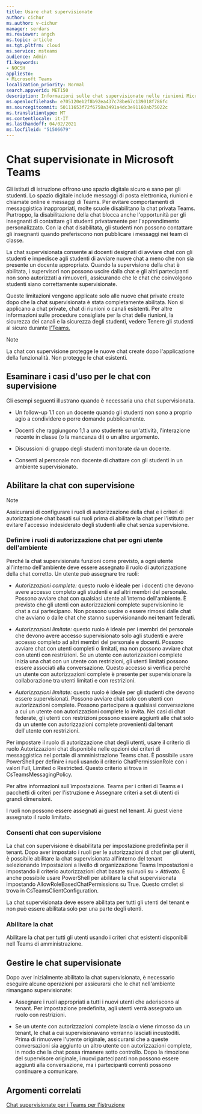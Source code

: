 ```yaml
---
title: Usare chat supervisionate
author: cichur
ms.author: v-cichur
manager: serdars
ms.reviewer: angch
ms.topic: article
ms.tgt.pltfrm: cloud
ms.service: msteams
audience: Admin
f1.keywords:
- NOCSH
appliesto:
- Microsoft Teams
localization_priority: Normal
search.appverid: MET150
description: Informazioni sulle chat supervisionate nelle riunioni Microsoft Teams riunioni.
ms.openlocfilehash: e705120eb2f8b92ea437c78be67c139018f786fc
ms.sourcegitcommit: 50111653f72f6758a3491a4dc3e91160ab75022c
ms.translationtype: MT
ms.contentlocale: it-IT
ms.lasthandoff: 04/02/2021
ms.locfileid: "51506679"
---
```

# <a name="supervised-chats-in-microsoft-teams"></a>Chat supervisionate in Microsoft Teams

Gli istituti di istruzione offrono uno spazio digitale sicuro e sano per gli studenti. Lo spazio digitale include messaggi di posta elettronica, riunioni e chiamate online e messaggi di Teams. Per evitare comportamenti di messaggistica inappropriati, molte scuole disabilitano la chat privata Teams. Purtroppo, la disabilitazione della chat blocca anche l'opportunità per gli insegnanti di contattare gli studenti privatamente per l'apprendimento personalizzato. Con la chat disabilitata, gli studenti non possono contattare gli insegnanti quando preferiscono non pubblicare i messaggi nei team di classe.

La chat supervisionata consente ai docenti designati di avviare chat con gli studenti e impedisce agli studenti di avviare nuove chat a meno che non sia presente un docente appropriato. Quando la supervisione della chat è abilitata, i supervisori non possono uscire dalla chat e gli altri partecipanti non sono autorizzati a rimuoverli, assicurando che le chat che coinvolgono studenti siano correttamente supervisionate.

Queste limitazioni vengono applicate solo alle nuove chat private create dopo che la chat supervisionata è stata completamente abilitata. Non si applicano a chat private, chat di riunioni o canali esistenti. Per altre informazioni sulle procedure consigliate per la chat delle riunioni, la sicurezza dei canali e la sicurezza degli studenti, vedere Tenere gli studenti al sicuro durante [l'Teams.](https://support.microsoft.com/topic/keeping-students-safe-while-using-teams-for-distance-learning-f00fa399-0473-4d31-ab72-644c137e11c8?ui=en-us&rs=en-us&ad=us#ID0EBBAAA=For_educators&ID0EDD=For_educators)

> [!Note]
> La chat con supervisione protegge le nuove chat create dopo l'applicazione della funzionalità.  Non protegge le chat esistenti.

## <a name="review-use-cases-for-supervised-chats"></a>Esaminare i casi d'uso per le chat con supervisione

Gli esempi seguenti illustrano quando è necessaria una chat supervisionata.

- Un follow-up 1.1 con un docente quando gli studenti non sono a proprio agio a condividere o porre domande pubblicamente.

- Docenti che raggiungono 1,1 a uno studente su un'attività, l'interazione recente in classe (o la mancanza di) o un altro argomento.

- Discussioni di gruppo degli studenti monitorate da un docente.

- Consenti al personale non docente di chattare con gli studenti in un ambiente supervisionato.

## <a name="enable-supervised-chat"></a>Abilitare la chat con supervisione

> [!Note]
> Assicurarsi di configurare i ruoli di autorizzazione della chat e i criteri di autorizzazione chat basati sui ruoli prima di abilitare la chat per l'istituto per evitare l'accesso indesiderato degli studenti alle chat senza supervisione.

### <a name="define-chat-permission-roles-for-each-user-in-your-environment"></a>Definire i ruoli di autorizzazione chat per ogni utente dell'ambiente

Perché la chat supervisionata funzioni come previsto, a ogni utente all'interno dell'ambiente deve essere assegnato il ruolo di autorizzazione della chat corretto. Un utente può assegnare tre ruoli:

- *Autorizzazioni complete:* questo ruolo è ideale per i docenti che devono avere accesso completo agli studenti e ad altri membri del personale. Possono avviare chat con qualsiasi utente all'interno dell'ambiente. È previsto che gli utenti con autorizzazioni complete supervisionino le chat a cui partecipano. Non possono uscire o essere rimossi dalle chat che avviano o dalle chat che stanno supervisionando nei tenant federati.

- *Autorizzazioni limitate:* questo ruolo è ideale per i membri del personale che devono avere accesso supervisionato solo agli studenti e avere accesso completo ad altri membri del personale e docenti. Possono avviare chat con utenti completi o limitati, ma non possono avviare chat con utenti con restrizioni. Se un utente con autorizzazioni complete inizia una chat con un utente con restrizioni, gli utenti limitati possono essere associati alla conversazione. Questo accesso si verifica perché un utente con autorizzazioni complete è presente per supervisionare la collaborazione tra utenti limitati e con restrizioni.

- *Autorizzazioni limitate:* questo ruolo è ideale per gli studenti che devono essere supervisionati. Possono avviare chat solo con utenti con autorizzazioni complete. Possono partecipare a qualsiasi conversazione a cui un utente con autorizzazioni complete lo invita. Nei casi di chat federate, gli utenti con restrizioni possono essere aggiunti alle chat solo da un utente con autorizzazioni complete provenienti dal tenant dell'utente con restrizioni.

Per impostare il ruolo di autorizzazione   chat degli utenti, usare il criterio di ruolo Autorizzazioni chat disponibile nelle opzioni dei criteri di messaggistica nel portale di amministrazione Teams chat. È possibile usare PowerShell per definire i ruoli usando il criterio ChatPermissionRole con i valori Full, Limited o Restricted. Questo criterio si trova in CsTeamsMessagingPolicy.

Per altre informazioni sull'impostazione. Teams per i criteri di Teams e i pacchetti di criteri per l'istruzione e Assegnare criteri a set di utenti di grandi dimensioni.

I ruoli non possono essere assegnati ai guest nel tenant. Ai guest viene assegnato il ruolo limitato.

### <a name="allow-supervised-chat"></a>Consenti chat con supervisione

La chat con supervisione è disabilitata per impostazione predefinita per il tenant. Dopo aver impostato i ruoli per le autorizzazioni di chat per gli utenti, è possibile abilitare la chat supervisionata all'interno del tenant selezionando Impostazioni a livello di  organizzazione Teams Impostazioni e impostando il criterio autorizzazioni chat basate sui ruoli su &gt;  *Attivato.*  È anche possibile usare PowerShell per abilitare la chat supervisionata impostando AllowRoleBasedChatPermissions su True. Questo cmdlet si trova in CsTeamsClientConfiguration.

La chat supervisionata deve essere abilitata per tutti gli utenti del tenant e non può essere abilitata solo per una parte degli utenti.

### <a name="enable-chat"></a>Abilitare la chat

Abilitare la chat per tutti gli utenti usando i criteri chat esistenti disponibili nell Teams di amministrazione.

## <a name="maintain-supervised-chats"></a>Gestire le chat supervisionate

Dopo aver inizialmente abilitato la chat supervisionata, è necessario eseguire alcune operazioni per assicurarsi che le chat nell'ambiente rimangano supervisionate:

- Assegnare i ruoli appropriati a tutti i nuovi utenti che aderiscono al tenant. Per impostazione predefinita, agli utenti verrà assegnato un ruolo con restrizioni.

- Se un utente con autorizzazioni complete lascia o viene rimosso da un tenant, le chat a cui supervisionavano verranno lasciati incustoditi. Prima di rimuovere l'utente originale, assicurarsi che a queste conversazioni sia aggiunto un altro utente con autorizzazioni complete, in modo che la chat possa rimanere sotto controllo. Dopo la rimozione del supervisore originale, i nuovi partecipanti non possono essere aggiunti alla conversazione, ma i partecipanti correnti possono continuare a comunicare.

## <a name="related-topics"></a>Argomenti correlati

[Chat supervisionate per i Teams per l'istruzione](https://support.microsoft.com/topic/supervised-chats-in-microsoft-teams-for-education-ad3aaafc-c85a-416f-95f9-d691f419cbb8?storagetype=live)

